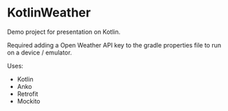 # KotlinWeather

Demo project for presentation on Kotlin.

Required adding a Open Weather API key to the gradle properties file to run on a device / emulator.

Uses:
 - Kotlin
 - Anko
 - Retrofit
 - Mockito

